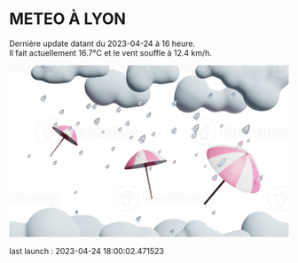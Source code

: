 # METEO À LYON

Dernière update datant du 2023-04-24 à 16 heure.  
Il fait actuellement 16.7°C et le vent souffle à 12.4 km/h.      

![](./.github/rain.png)

last launch : 2023-04-24 18:00:02.471523
